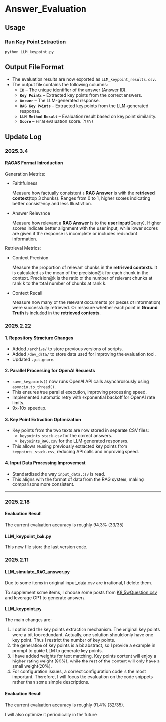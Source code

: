 # Answer_Evaluation

## Usage

### Run Key Point Extraction
```bash
python LLM_keypoint.py
```

## Output File Format

- The evaluation results are now exported as `LLM_keypoint_results.csv`.
- The output file contains the following columns:
  - **`ID`** – The unique identifier of the answer (Answer ID).
  - **`Key Points`** – Extracted key points from the correct answers.
  - **`Answer`** – The LLM-generated response.
  - **`RAG Key Points`** – Extracted key points from the LLM-generated response.
  - **`LLM Method Result`** – Evaluation result based on key point similarity.
  - **`Score`** – Final evaluation score. (Y/N)

## Update Log

### 2025.3.4

#### RAGAS Format Introduction

Generation Metrics:

- Faithfulness
    
  Measure how factually consistent a **RAG Answer** is with the **retrieved context**(top 3 chunks). Ranges from 0 to 1, higher scores indicating better consistency and less Illustration.

- Answer Relevance

  Measure how relevant a **RAG Answer** is to the **user input**(Query). Higher scores indicate better alignment with the user input, while lower scores are given if the response is incomplete or includes redundant information.

Retrieval Metrics:

- Context Precision

  Measure the proportion of relevant chunks in the **retrieved contexts**. It is calculated as the mean of the precision@k for each chunk in the context. Precision@k is the ratio of the number of relevant chunks at rank k to the total number of chunks at rank k.

- Context Recall

  Measure how many of the relevant documents (or pieces of information) were successfully retrieved. Or measure whether each point in **Ground Truth** is included in the **retrieved contexts**.

### 2025.2.22

#### 1. Repository Structure Changes
- Added `/archive/` to store previous versions of scripts.
- Added `/dev_data/` to store data used for improving the evaluation tool.
- Updated `.gitignore`.

#### 2. Parallel Processing for OpenAI Requests
- `save_keypoints()` now runs OpenAI API calls asynchronously using `asyncio.to_thread()`.
- This ensures true parallel execution, improving processing speed.
- Implemented automatic retry with exponential backoff for OpenAI rate limits.
- 9x-10x speedup.

#### 3. Key Point Extraction Optimization
- Key points from the two texts are now stored in separate CSV files:
  - `keypoints_stack.csv` for the correct answers.
  - `keypoints_RAG.csv` for the LLM-generated responses.
- This allows reusing previously extracted key points from `keypoints_stack.csv`, reducing API calls and improving speed.

#### 4. Input Data Processing Improvement
- Standardized the way `input_data.csv` is read.
- This aligns with the format of data from the RAG system, making comparisons more consistent.

---

### 2025.2.18

#### Evaluation Result

The current evaluation accuracy is roughly 94.3% (33/35).

#### LLM_keypoint_bak.py

This new file store the last version code.


### 2025.2.11

#### LLM_simulate_RAG_answer.py

Due to some items in original input_data.csv are irrational, I delete them.

To supplement some items, I choose some posts from [K8_5wQuestion.csv](https://drive.google.com/drive/u/1/folders/1xneNVgMRXSX-rchMlZ7JG4o4musNO3mG) and leverage GPT to generate answers.

#### LLM_keypoint.py

The main changes are:
1. I optimized the key points extraction mechanism. The original key points were a bit too redundant. Actually, one solution should only have one key point. Thus I restrict the number of key points.
2. the generation of key points is a bit abstract, so I provide a example in prompt to guide LLM to generate key points.
3. I have added weights for text matching. Key points content will enjoy a higher rating weight (80%), while the rest of the content will only have a small weight(20%).
4. For configuration issues, a correct configuration code is the most important. Therefore, I will focus the evaluation on the code snippets rather than some simple descriptions.



#### Evaluation Result

The current evaluation accuracy is roughly 91.4% (32/35).

I will also optimize it periodically in the future
